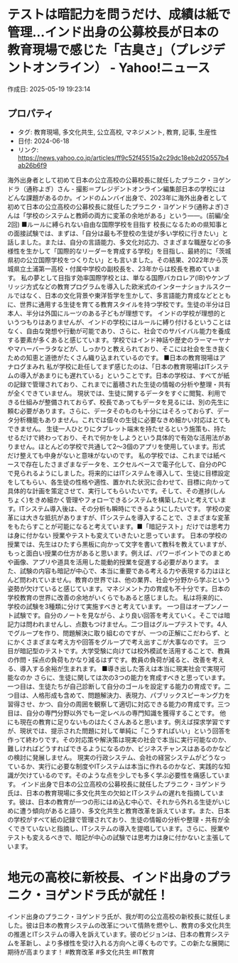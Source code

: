 # テストは暗記力を問うだけ、成績は紙で管理…インド出身の公募校長が日本の教育現場で感じた「古臭さ」（プレジデントオンライン） - Yahoo!ニュース

作成日: 2025-05-19 19:23:14

## プロパティ

- タグ: 教育現場, 多文化共生, 公立高校, マネジメント, 教育, 記事, 生産性
- 日付: 2024-06-18
- リンク: https://news.yahoo.co.jp/articles/ff9c52f45515a2c29dc18eb2d20557b4ab26b6f9

海外出身者として初めて日本の公立高校の公募校長に就任したプラニク・ヨゲンドラ（通称よぎ）さん - 撮影＝プレジデントオンライン編集部日本の学校にはどんな課題があるのか。インドのムンバイ出身で、2023年に海外出身者として初めて日本の公立高校の公募校長に就任したプラニク・ヨゲンドラ(通称よぎ)さんは「学校のシステムと教師の両方に変革の余地がある」という――。(前編/全2回) ■ルールに縛られない自由な国際学校を目指す 校長になるための県知事との面接試験では、まずは、「自分は最も不登校の生徒が多い学校に行きたい」と話しました。または、自分の言語能力、多文化対応力、さまざまな職歴などの多様性を生かして「国際的なリーダーを育成する学校」を目指し、最終的に「茨城県初の公立国際学校をつくりたい」とも言いました。その結果、2022年から茨城県立土浦第一高校・付属中学校の副校長を、23年からは校長を務めています。 私の夢として目指す効率国際学校とは、単なる国際バカロレア(IB)やケンブリッジ方式などの教育プログラムを導入した欧米式のインターナショナルスクールではなく、日本の文化背景や東洋哲学を生かして、多言語能力育成などとともに、世界に通用する生徒を育てる教育スタイルを持つ学校です。生徒の半分は日本人、半分は外国にルーツのある子どもが理想です。 インドの学校が理想的というつもりはありませんが、インドの学校にはルールに縛り付けるということはなく、自由な発想や行動が可能であり、さらに、社会でのサバイバル能力を養成する要素が多くあると感じています。学校ではインド神話や歴史のラーマーヤナやマハーバーラタなどが、しっかりと教えられており、そこには社会を生き抜くための知恵と道徳がたくさん織り込まれているのです。 ■日本の教育現場はアナログまみれ 私が学校に赴任してまず感じたのは、「日本の教育現場はITシステムの導入があまりにも遅れている」ということです。日本の学校は、すべてが紙の記録で管理されており、これまでに蓄積された生徒の情報の分析や整理・共有が全くできていません。 現状では、生徒に関するデータをすぐに閲覧、利用できる仕組みが整備されておらず、校長であってもデータを見るには、別の先生に頼む必要があります。さらに、データそのものも十分にはそろっておらず、データ分析機能もありません。これでは個々の生徒に必要なきめ細かい対応はとてもできません。 生徒一人ひとりにタブレット端末を持たせるという施策も、持たせるだけで終わっており、それで何かをしようという具体的で有効な活用法がありません。ほとんどの学校で共通して2～3個のアプリを使用しています。形式だけ整えても中身がないと意味がないのです。 私の学校では、これまでは紙ベースで存在したさまざまなデータを、エクセルベースで電子化して、自分のPCで見られるようにしました。将来的にはITシステムを導入して、生徒に目標設定をしてもらい、各生徒の性格や適性、置かれた状況に合わせて、目標に向かって具体的な計画を策定させて、実行してもらいたいです。そして、その進捗(しんちょく)をきめ細かく管理やフォローできるシステムを構築したいと考えています。ITシステム導入後は、その分析も瞬時にできるようにしたいです。 学校の変革には大きな抵抗がありますが、ITシステムを導入することで、さまざまな変革をもたらすことが可能になると考えています。■「暗記テスト」だけでは思考力は身に付かない 授業やテストも変えていきたいと思っています。 日本の学校の授業では、先生はひたすら黒板に向かって文字を書いて教科を教えていますが、もっと面白い授業の仕方があると思います。例えば、パワーポイントでのまとめや画像、アプリや道具を活用した能動的授業を促進する必要があります。 また、試験の内容も暗記が中心で、本当に重要である考える力や表現する力はほとんど問われていません。教育の世界では、他の業界、社会や分野から学ぶという姿勢が欠けていると感じています。マネジメント力の育成も不十分です。日本の学校教育の世界に改善の余地がいくらでもあると感じました。 私は将来的に、学校の試験を3種類に分けて実施すべきと考えています。 一つ目はオープンノート試験です。自分のノートを見ながら、より良い回答を考えていく。そこでは暗記力は問われませんし、点数もつけません。二つ目はグループテストです。4人でグループを作り、問題解決に取り組むのですが、一つの正解にこだわらず、とにかくさまざまな考え方や回答をグループで考え出すこが大事なのです。 三つ目が暗記型のテストです。大学受験に向けては校外模試を活用することで、教員の作問・採点の負荷もかなり減るはずです。教員の負荷が減ると、改善を考える、導入する余裕が生まれます。 ■導き出した答えは本当に現実社会で実現可能なのか さらに、生徒に関しては次の3つの能力を育成すべきと思っています。一つ目は、生徒たちが自己診断して自分のゴールを設定する能力の育成です。二つ目は、人格形成も含めて、問題解決力、表現力、パブリックスピーキング力を習得させ、かつ、自分の周囲を観察して適切に対応できる能力の育成です。三つ目は、自分の専門分野以外でも一定レベルの専門知識を獲得することです。 他にも現在の教育に足りないものはたくさんあると思います。例えば探求学習ですが、現状では、提示された問題に対して単純に「こうすればいい」という回答を作って終わりです。その対応策や解決策は現実の社会で本当に実行可能なのか、難しければどうすればできるようになるのか、ビジネスチャンスはあるのかなどの検討に発展しません。 現実の行政システム、会社の経営システムがどうなっているか、実行に必要な制度やITシステムは本当に作れるのかなど、実践的な知識が欠けているのです。そのような点を少しでも多く学ぶ必要性を痛感しています。
インド出身で日本の公立高校の公募校長に就任したプラニク・ヨゲンドラ氏は、日本の教育現場に多文化共生の欠如とITシステムの遅れを指摘しています。彼は、日本の教育が一つの形にはめ込む中心で、それから外れる生徒がいじめに遭う傾向があると語り、多文化共生と教育改革を訴えています。また、日本の学校がすべて紙の記録で管理されており、生徒の情報の分析や整理・共有が全くできていないと指摘し、ITシステムの導入を提唱しています。さらに、授業やテストも変えるべきで、暗記が中心の試験では思考力は身に付かないと主張しています。
# 地元の高校に新校長、インド出身のプラニク・ヨゲンドラ氏が就任！
インド出身のプラニク・ヨゲンドラ氏が、我が町の公立高校の新校長に就任しました。彼は日本の教育システムの改革について情熱を燃やし、教育の多文化共生の推進とITシステムの導入を訴えています。彼のビジョンは、日本の教育システムを革新し、より多様性を受け入れる方向へと導くものです。この新たな展開に期待が高まります！ #教育改革 #多文化共生 #IT教育
